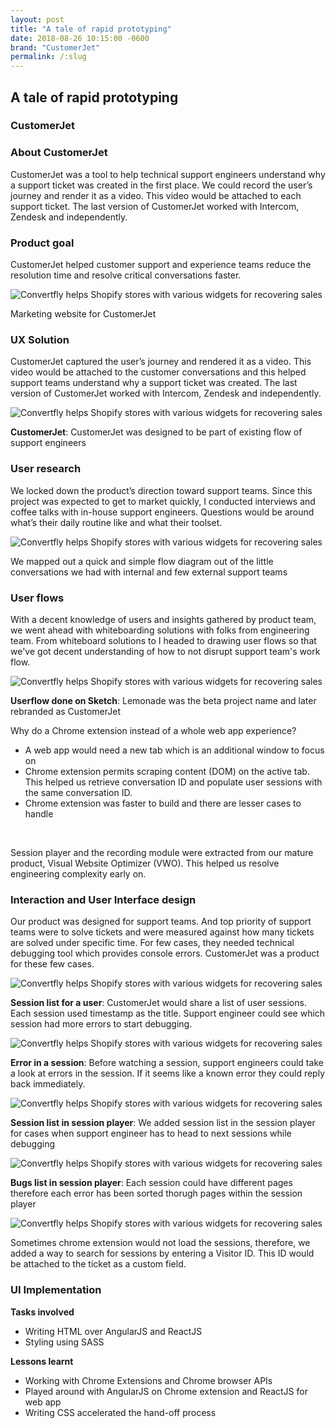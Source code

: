 ```yaml
---
layout: post
title: "A tale of rapid prototyping"
date: 2018-08-26 10:15:00 -0600
brand: "CustomerJet"
permalink: /:slug
---
```



<section id="hero">
  <div class="container">
    <h2>A tale of rapid prototyping</h2>
    <h3>CustomerJet</h3>
  </div>
</section>
<section id="content">
  <!-- INTRODUCTION SECTION -->
  <div id="introduction" class="process-step grid-of-two small-container">
    <div>
      <h3>About CustomerJet</h3>
      <p>CustomerJet was a tool to help technical support engineers understand why a support ticket was created in the first place. We could record the user’s journey and render it as a video. This video would be attached to each support ticket. The last version of CustomerJet worked with Intercom, Zendesk and independently.</p>
    </div>
    <div>
      <h3>Product goal</h3>
      <p>
      CustomerJet helped customer support and experience teams reduce the resolution time and resolve critical conversations faster.
      </p>
    </div>
  </div>
  <div class="process-step image-container">
    <img src="/assets/a-tale-of-rapid-prototyping/landing-1.png" alt="Convertfly helps Shopify stores with various widgets for recovering sales"/>
    <p>Marketing website for CustomerJet</p>
  </div>
  <!-- UX Solution -->
  <div class="process-step">
    <h3>UX Solution</h3>
    <p>
    CustomerJet captured the user’s journey and rendered it as a video. This video would be attached to the customer conversations and this helped support teams understand why a support ticket was created. The last version of CustomerJet worked with Intercom, Zendesk and independently.
    </p>
  </div>
  <div class="process-step image-container">
    <img src="/assets/a-tale-of-rapid-prototyping/solution.png" alt="Convertfly helps Shopify stores with various widgets for recovering sales"/>
    <p><b>CustomerJet</b>: CustomerJet was designed to be part of existing flow of support engineers</p>
  </div>
  <div class="process-step">
    <h3>User research</h3>
    <p>We locked down the product’s direction toward support teams. Since this project was expected to get to market quickly, I conducted interviews and coffee talks with in-house support engineers.
    Questions would be around what’s their daily routine like and what their toolset.
    </p>
  </div>
  <div class="process-step image-container">
    <img src="/assets/a-tale-of-rapid-prototyping/flow-1.png" alt="Convertfly helps Shopify stores with various widgets for recovering sales"/>
    <p>We mapped out a quick and simple flow diagram out of the little conversations we had with internal and few external support teams</p>
  </div>
  <div class="process-step">
    <h3>User flows</h3>
    <p>With a decent knowledge of users and insights gathered by product team, we went ahead with whiteboarding solutions with folks from engineering team. From whiteboard solutions to I headed to drawing user flows so that we've got decent understanding of how to not disrupt support team's work flow.</p>
  </div>
  <div class="process-step image-container">
    <img src="/assets/a-tale-of-rapid-prototyping/userflow-1.png" alt="Convertfly helps Shopify stores with various widgets for recovering sales"/>
    <p><b>Userflow done on Sketch</b>: Lemonade was the beta project name and later rebranded as CustomerJet</p>
  </div>
  <div class="process-step">
    <p>Why do a Chrome extension instead of a whole web app experience?</p>
    <ul>
      <li>A web app would need a new tab which is an additional window to focus on</li>
      <li>Chrome extension permits scraping content (DOM) on the active tab. This helped us retrieve conversation ID and populate user sessions with the same conversation ID.</li>
      <li>Chrome extension was faster to build and there are lesser cases to handle</li>
    </ul><br>
    <p>Session player and the recording module were extracted from our mature product, Visual Website Optimizer (VWO). This helped us resolve engineering complexity early on.</p>
  </div>
  <div class="process-step">
    <h3>Interaction and User Interface design</h3>
    <p>Our product was designed for support teams. And top priority of support teams were to solve tickets and were measured against how many tickets are solved under specific time. For few cases, they needed technical debugging tool which provides console errors. CustomerJet was a product for these few cases.</p>
  </div>
  <div class="process-step image-container">
    <img src="/assets/a-tale-of-rapid-prototyping/chrome-1.png" alt="Convertfly helps Shopify stores with various widgets for recovering sales"/>
    <p><b>Session list for a user</b>: CustomerJet would share a list of user sessions. Each session used timestamp as the title. Support engineer could see which session had more errors to start debugging.</p>
  </div>
  <div class="process-step image-container">
    <img src="/assets/a-tale-of-rapid-prototyping/chrome-2.png" alt="Convertfly helps Shopify stores with various widgets for recovering sales"/>
    <p><b>Error in a session</b>: Before watching a session, support engineers could take a look at errors in the session. If it seems like a known error they could reply back immediately.</p>
  </div>
  <div class="process-step image-container">
    <img src="/assets/a-tale-of-rapid-prototyping/chrome-3.png" alt="Convertfly helps Shopify stores with various widgets for recovering sales"/>
    <p><b>Session list in session player</b>: We added session list in the session player for cases when support engineer has to head to next sessions while debugging</p>
  </div>
  <div class="process-step image-container">
    <img src="/assets/a-tale-of-rapid-prototyping/chrome-4.png" alt="Convertfly helps Shopify stores with various widgets for recovering sales"/>
    <p><b>Bugs list in session player</b>: Each session could have different pages therefore each error has been sorted thorugh pages within the session player</p>
  </div>
  <div class="process-step image-container">
    <img src="/assets/a-tale-of-rapid-prototyping/chrome-5.png" alt="Convertfly helps Shopify stores with various widgets for recovering sales"/>
    <p>Sometimes chrome extension would not load the sessions, therefore, we added a way to search for sessions by entering a Visitor ID. This ID would be attached to the ticket as a custom field.</p>
  </div>
  <div class="process-step small-container">
    <h3>UI Implementation</h3>
    <div class="grid-of-two">
      <div class="process-step">
        <p><b>Tasks involved</b></p>
        <ul>
          <li>Writing HTML over AngularJS and ReactJS</li>
          <li>Styling using SASS</li>
        </ul>
      </div>
      <div class="process-step">
        <p><b>Lessons learnt</b></p>
        <ul>
          <li>Working with Chrome Extensions and Chrome browser APIs</li>
          <li>Played around with AngularJS on Chrome extension and ReactJS for web app</li>
          <li>Writing CSS accelerated the hand-off process</li>
        </ul>
      </div>
    </div>
  </div>
</section>